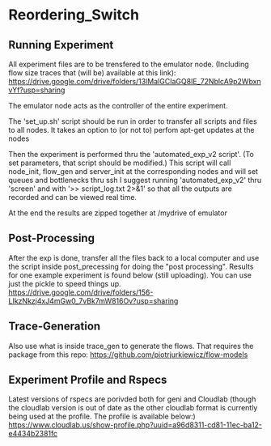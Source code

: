 # Reordering_Switch

## Running Experiment
All experiment files are to be trensfered to the emulator node.
(Including flow size traces that (will be) available at this link):
https://drive.google.com/drive/folders/13lMalGCIaGQ8IE_72NblcA9p2WbxnvYf?usp=sharing

The emulator node acts as the controller of the entire experiment.

The 'set_up.sh' script should be run in order to transfer all scripts and files to all nodes. It takes an option to (or not to) perfom apt-get updates at the nodes

Then the experiment is performed thru the 'automated_exp_v2 script'. (To set parameters, that script should be modified.)
This script will call node_init, flow_gen and server_init at the corresponding nodes and will set queues and bottlenecks thru ssh
I suggest running 'automated_exp_v2' thru 'screen' and with '>> script_log.txt 2>&1' so that all the outputs are recorded and can be viewed real time.

At the end the results are zipped together at /mydrive of emulator


## Post-Processing
After the exp is done, transfer all the files back to a local computer and use the script inside post_precessing for doing the "post processing". 
Results for one example experiment is found below (still uploading). You can use just the pickle to speed things up.
https://drive.google.com/drive/folders/156-LIkzNkzj4xJ4mGw0_7vBk7mW816Ov?usp=sharing

## Trace-Generation
Also use what is inside trace_gen to generate the flows. That requires the package from this repo:
https://github.com/piotrjurkiewicz/flow-models

## Experiment Profile and Rspecs
Latest versions of rspecs are porivded both for geni and Cloudlab
(though the cloudlab version is out of date as the other cloudlab format is currently being used at the profile. The profile is available below:)
https://www.cloudlab.us/show-profile.php?uuid=a96d8311-cd81-11ec-ba12-e4434b2381fc
